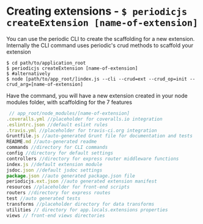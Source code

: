 # Creating extensions - `$ periodicjs createExtension [name-of-extension]` 

You can use the periodic CLI to create the scaffolding for a new extension. Internally the CLI command uses periodic's crud methods to scaffold your extension

```console
$ cd path/to/application_root
$ periodicjs createExtension [name-of-extension]
$ #alternatively 
$ node [path/to/app_root/]index.js --cli --crud=ext --crud_op=init --crud_arg=[name-of-extension] 
```

Have the command, you will have a new extension created in your node modules folder, with scaffolding for the 7 features


```javascript
 // app_root/node_modules/[name-of-extension]
.coveralls.yml //placeholder for coveralls.io integration
.eslintrc.json //default eslint rules
.travis.yml //placeholder for travis-ci.org integration
Gruntfile.js //auto-generated Grunt file for documentation and tests
README.md //auto-generated readme
commands //directory for CLI commands
config //directory for default settings
controllers //directory for express router middleware functions
index.js //default extension module
jsdoc.json //default jsdoc settings
package.json //auto generated package.json file
periodicjs.ext.json //auto generated extension manifest
resources //placeholder for front-end scripts
routers //directory for express routes
test //auto generated tests
transforms //placeholder directory for data transforms
utilities // directory for app.locals.extensions properties
views // front-end views directories
```
